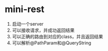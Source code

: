 # mini-rest

1. 启动一个server
2. 可以接收请求，并成功返回结果
3. 可以正确的路由到对应的class，并且返回结果
4. 可以解析@PathParam和@QueryString
